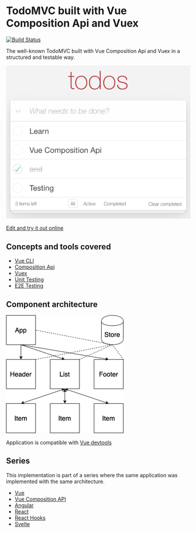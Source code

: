 # TodoMVC built with Vue Composition Api and Vuex

[![Build Status](https://travis-ci.com/blacksonic/todomvc-vue-composition-api.svg?branch=master)](https://travis-ci.com/blacksonic/todomvc-vue-composition-api)

The well-known TodoMVC built with Vue Composition Api and Vuex in a structured and testable way.

![TodoMVC Vue](./images/screenshot.png "TodoMVC Vue")

[Edit and try it out online](https://codesandbox.io/s/github/blacksonic/todomvc-vue-composition-api)

## Concepts and tools covered

- [Vue CLI](https://cli.vuejs.org/)
- [Composition Api](https://composition-api.vuejs.org/#summary)
- [Vuex](https://vuex.vuejs.org/)
- [Unit Testing](https://vue-test-utils.vuejs.org/)
- [E2E Testing](https://www.cypress.io/)

## Component architecture

![Architecture](./images/architecture.png)

Application is compatible with [Vue devtools](https://chrome.google.com/webstore/detail/vuejs-devtools/nhdogjmejiglipccpnnnanhbledajbpd?hl=en)

## Series

This implementation is part of a series where the same application was implemented with the same architecture.

- [Vue](https://github.com/blacksonic/todomvc-vue)
- [Vue Composition API](https://github.com/blacksonic/todomvc-vue-composition-api)
- [Angular](https://github.com/blacksonic/todomvc-angular)
- [React](https://github.com/blacksonic/todomvc-react)
- [React Hooks](https://github.com/blacksonic/todomvc-react-hooks)
- [Svelte](https://github.com/blacksonic/todomvc-svelte)

